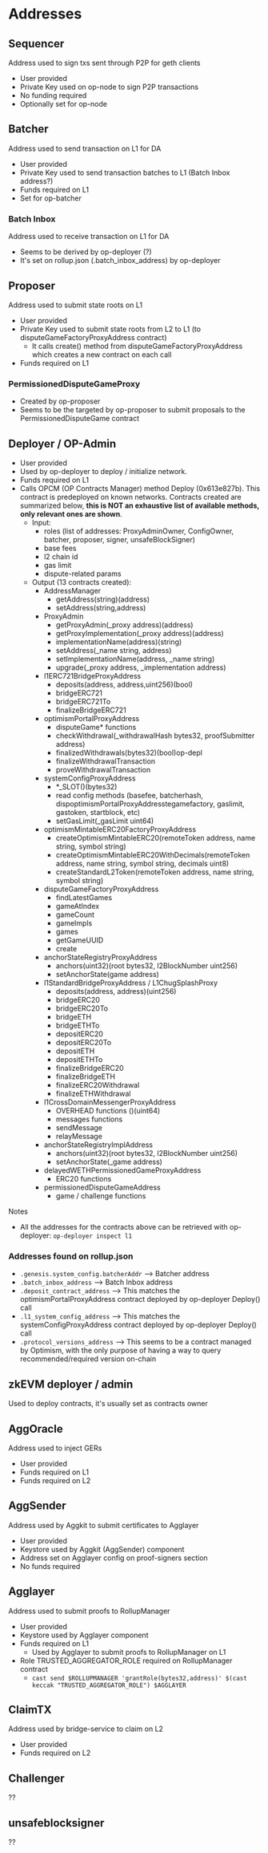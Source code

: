 # Addresses

## Sequencer

Address used to sign txs sent through P2P for geth clients

- User provided
- Private Key used on op-node to sign P2P transactions
- No funding required
- Optionally set for op-node

## Batcher
Address used to send transaction on L1 for DA

- User provided
- Private Key used to send transaction batches to L1 (Batch Inbox address?)
- Funds required on L1
- Set for op-batcher

### Batch Inbox

Address used to receive transaction on L1 for DA

- Seems to be derived by op-deployer (?)
- It's set on rollup.json (.batch_inbox_address) by op-deployer

## Proposer
Address used to submit state roots on L1

- User provided
- Private Key used to submit state roots from L2 to L1 (to disputeGameFactoryProxyAddress contract)
    - It calls create() method from disputeGameFactoryProxyAddress which creates a new contract on each call
- Funds required on L1

### PermissionedDisputeGameProxy

- Created by op-proposer
- Seems to be the targeted by op-proposer to submit proposals to the PermissionedDisputeGame contract


## Deployer / OP-Admin

- User provided
- Used by op-deployer to deploy / initialize network.
- Funds required on L1
- Calls OPCM (OP Contracts Manager) method Deploy (0x613e827b). This contract is predeployed on known networks. Contracts created are summarized below, **this is NOT an exhaustive list of available methods, only relevant ones are shown**.
  - Input:
    - roles (list of addresses: ProxyAdminOwner, ConfigOwner, batcher, proposer, signer, unsafeBlockSigner)
    - base fees
    - l2 chain id
    - gas limit
    - dispute-related params
  - Output (13 contracts created):
    - AddressManager
        - getAddress(string)(address)
        - setAddress(string,address)
    - ProxyAdmin
        - getProxyAdmin(_proxy address)(address)
        - getProxyImplementation(_proxy address)(address)
        - implementationName(address)(string)
        - setAddress(_name string, address)
        - setImplementationName(address, _name string)
        - upgrade(_proxy address, _implementation address)
    - l1ERC721BridgeProxyAddress
        - deposits(address, address,uint256)(bool)
        - bridgeERC721
        - bridgeERC721To
        - finalizeBridgeERC721
    - optimismPortalProxyAddress
        - disputeGame* functions
        - checkWithdrawal(_withdrawalHash bytes32, proofSubmitter address)
        - finalizedWithdrawals(bytes32)(bool)op-depl
        - finalizeWithdrawalTransaction
        - proveWithdrawalTransaction
    - systemConfigProxyAddress
        - *_SLOT()(bytes32)
        - read config methods (basefee, batcherhash, dispoptimismPortalProxyAddresstegamefactory, gaslimit, gastoken, startblock, etc)
        - setGasLimit(_gasLimit uint64)
    - optimismMintableERC20FactoryProxyAddress
        - createOptimismMintableERC20(remoteToken address, name string, symbol string)
        - createOptimismMintableERC20WithDecimals(remoteToken address, name string, symbol string, decimals uint8)
        - createStandardL2Token(remoteToken address, name string, symbol string)
    - disputeGameFactoryProxyAddress
        - findLatestGames
        - gameAtIndex
        - gameCount
        - gameImpls
        - games
        - getGameUUID
        - create
    - anchorStateRegistryProxyAddress
        - anchors(uint32)(root bytes32, l2BlockNumber uint256)
        - setAnchorState(game address)
    - l1StandardBridgeProxyAddress / L1ChugSplashProxy
        - deposits(address, address)(uint256)
        - bridgeERC20
        - bridgeERC20To
        - bridgeETH
        - bridgeETHTo
        - depositERC20
        - depositERC20To
        - depositETH
        - depositETHTo
        - finalizeBridgeERC20
        - finalizeBridgeETH
        - finalizeERC20Withdrawal
        - finalizeETHWithdrawal
    - l1CrossDomainMessengerProxyAddress
        - OVERHEAD functions ()(uint64)
        - messages functions
        - sendMessage
        - relayMessage
    - anchorStateRegistryImplAddress
        - anchors(uint32)(root bytes32, l2BlockNumber uint256)
        - setAnchorState(_game address)
    - delayedWETHPermissionedGameProxyAddress
        - ERC20 functions
    - permissionedDisputeGameAddress
        - game / challenge functions

Notes

- All the addresses for the contracts above can be retrieved with op-deployer: ```op-deployer inspect l1```


### Addresses found on rollup.json

- ```.genesis.system_config.batcherAddr``` --> Batcher address
- ```.batch_inbox_address``` --> Batch Inbox address
- ```.deposit_contract_address``` --> This matches the optimismPortalProxyAddress contract deployed by op-deployer Deploy() call
- ```.l1_system_config_address``` --> This matches the systemConfigProxyAddress contract deployed by op-deployer Deploy() call
- ```.protocol_versions_address``` --> This seems to be a contract managed by Optimism, with the only purpose of having a way to query recommended/required version on-chain


## zkEVM deployer / admin

Used to deploy contracts, it's usually set as contracts owner

## AggOracle

Address used to inject GERs

- User provided
- Funds required on L1
- Funds required on L2


## AggSender

Address used by Aggkit to submit certificates to Agglayer

- User provided
- Keystore used by Aggkit (AggSender) component
- Address set on Agglayer config on proof-signers section
- No funds required


## Agglayer

Address used to submit proofs to RollupManager

- User provided
- Keystore used by Agglayer component
- Funds required on L1
    - Used by Agglayer to submit proofs to RollupManager on L1
- Role TRUSTED_AGGREGATOR_ROLE required on RollupManager contract
    - ```cast send $ROLLUPMANAGER 'grantRole(bytes32,address)' $(cast keccak "TRUSTED_AGGREGATOR_ROLE") $AGGLAYER```

## ClaimTX

Address used by bridge-service to claim on L2

- User provided
- Funds required on L2


## Challenger

??

## unsafeblocksigner

??

